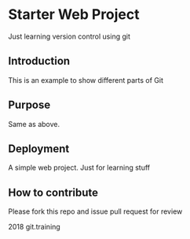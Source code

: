 # Starter Web Project
Just learning version control using git

## Introduction
This is an example to show different parts of Git

## Purpose
Same as above.

## Deployment
A simple web project.  Just for learning stuff

## How to contribute
Please fork this repo and issue pull request for review

2018 git.training